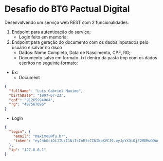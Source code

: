 # Desafio do BTG Pactual Digital

Desenvolvendo um serviço web REST com 2 funcionalidades:

1. Endpoint para autenticação do serviço;
   - Login feito em memoria;
2. Endpoint para geração do documento com os dados inputados pelo usuário e salvar no disco
   - Dados: Nome Completo, Data de Nascimento, CPF, RG;
   - Documento salvo em formato .txt dentro da pasta tmp com os dados escritos no seguinte formato:

- Ex:
  - Document

```json
{
  "fullName": "Luis Gabriel Maximo",
  "birthDate": "1997-07-23",
  "cpf": "91265994064",
  "rg": "497567696"
}
```

- Login

```json
{
  "login": {
    "email": "maximou@fu.br",
    "token": "eyJhbGciOiJIUzI1NiIsInR5cCI6IkpXVCJ9.eyJpYXQiOjE2MDMwODAwMDQsImV4cCI6MTYwMzY4NDgwNCwic3ViIjoibWF4aW1vdUBmdS5iciJ9.R46HW4BBM3u_t6xTHYG7NjHEmjZjbwnvlIF9pz8MQ7U"
  },
  "ip": "127.0.0.1"
}
```
